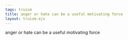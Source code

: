 ```yaml
---
tags: truism
title: anger or hate can be a useful motivating force
layout: truism.ejs
---
```


anger or hate can be a useful motivating force